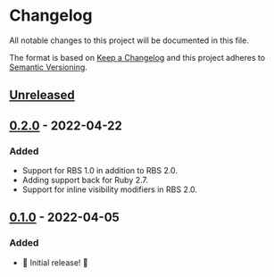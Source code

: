 # Changelog

All notable changes to this project will be documented in this file.

The format is based on [Keep a Changelog](http://keepachangelog.com/en/1.0.0/) and this project adheres to [Semantic Versioning](http://semver.org/spec/v2.0.0.html).

## [Unreleased]

## [0.2.0] - 2022-04-22

### Added

- Support for RBS 1.0 in addition to RBS 2.0.
- Adding support back for Ruby 2.7.
- Support for inline visibility modifiers in RBS 2.0.

## [0.1.0] - 2022-04-05

### Added

- 🎉 Initial release! 🎉

[unreleased]: https://github.com/ruby-syntax-tree/syntax_tree-rbs/compare/v0.2.0...HEAD
[0.2.0]: https://github.com/ruby-syntax-tree/syntax_tree-rbs/compare/v0.1.0...v0.2.0
[0.1.0]: https://github.com/ruby-syntax-tree/syntax_tree-rbs/compare/93efc7...v0.1.0
